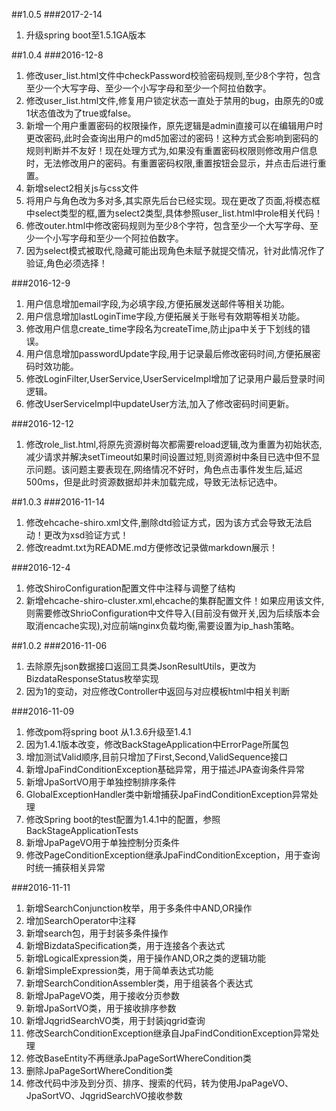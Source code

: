 ##1.0.5
###2017-2-14
1. 升级spring boot至1.5.1GA版本

##1.0.4
###2016-12-8
1. 修改user_list.html文件中checkPassword校验密码规则,至少8个字符，包含至少一个大写字母、至少一个小写字母和至少一个阿拉伯数字。
2. 修改user_list.html文件,修复用户锁定状态一直处于禁用的bug，由原先的0或1状态值改为了true或false。
3. 新增一个用户重置密码的权限操作，原先逻辑是admin直接可以在编辑用户时更改密码,此时会查询出用户的md5加密过的密码！这种方式会影响到密码的规则判断并不友好！现在处理方式为,如果没有重置密码权限则修改用户信息时，无法修改用户的密码。有重置密码权限,重置按钮会显示，并点击后进行重置。
4. 新增select2相关js与css文件
5. 将用户与角色改为多对多,其实原先后台已经实现。现在更改了页面,将模态框中select类型的框,置为select2类型,具体参照user_list.html中role相关代码！
6. 修改outer.html中修改密码规则为至少8个字符，包含至少一个大写字母、至少一个小写字母和至少一个阿拉伯数字。
7. 因为select模式被取代,隐藏可能出现角色未赋予就提交情况，针对此情况作了验证,角色必须选择！

###2016-12-9
1. 用户信息增加email字段,为必填字段,方便拓展发送邮件等相关功能。
2. 用户信息增加lastLoginTime字段,方便拓展关于账号有效期等相关功能。
3. 修改用户信息create_time字段名为createTime,防止jpa中关于下划线的错误。
4. 用户信息增加passwordUpdate字段,用于记录最后修改密码时间,方便拓展密码时效功能。
5. 修改LoginFilter,UserService,UserServiceImpl增加了记录用户最后登录时间逻辑。
6. 修改UserServiceImpl中updateUser方法,加入了修改密码时间更新。

###2016-12-12
1. 修改role_list.html,将原先资源树每次都需要reload逻辑,改为重置为初始状态,减少请求并解决setTimeout如果时间设置过短,则资源树中条目已选中但不显示问题。该问题主要表现在,网络情况不好时，角色点击事件发生后,延迟500ms，但是此时资源数据却并未加载完成，导致无法标记选中。

##1.0.3
###2016-11-14
1. 	修改ehcache-shiro.xml文件,删除dtd验证方式，因为该方式会导致无法启动！更改为xsd验证方式！
2. 修改readmt.txt为README.md方便修改记录做markdown展示！

###2016-12-4
1. 修改ShiroConfiguration配置文件中注释与调整了结构
2. 新增ehcache-shiro-cluster.xml,ehcache的集群配置文件！如果应用该文件,则需要修改ShrioConfiguration中文件导入(目前没有做开关,因为后续版本会取消encache实现),对应前端nginx负载均衡,需要设置为ip_hash策略。

##1.0.2
###2016-11-06
1. 去除原先json数据接口返回工具类JsonResultUtils，更改为BizdataResponseStatus枚举实现
2. 因为1的变动，对应修改Controller中返回与对应模板html中相关判断
	
###2016-11-09
1. 修改pom将spring boot 从1.3.6升级至1.4.1
2. 因为1.4.1版本改变，修改BackStageApplication中ErrorPage所属包
3. 增加测试Valid顺序,目前只增加了First,Second,ValidSequence接口
4. 新增JpaFindConditionException基础异常，用于描述JPA查询条件异常
5. 新增JpaSortVO用于单独控制排序条件
6. GlobalExceptionHandler类中新增捕获JpaFindConditionException异常处理
7. 修改Spring boot的test配置为1.4.1中的配置，参照BackStageApplicationTests
8. 新增JpaPageVO用于单独控制分页条件
9. 修改PageConditionException继承JpaFindConditionException，用于查询时统一捕获相关异常
		
###2016-11-11
1. 新增SearchConjunction枚举，用于多条件中AND,OR操作
2. 增加SearchOperator中注释
3. 新增search包，用于封装多条件操作
4. 新增BizdataSpecification类，用于连接各个表达式
5. 新增LogicalExpression类，用于操作AND,OR之类的逻辑功能
6. 新增SimpleExpression类，用于简单表达式功能
7. 新增SearchConditionAssembler类，用于组装各个表达式
8. 新增JpaPageVO类，用于接收分页参数
9. 新增JpaSortVO类，用于接收排序参数
10. 新增JqgridSearchVO类，用于封装jqgrid查询
11. 修改SearchConditionException继承自JpaFindConditionException异常处理
12. 修改BaseEntity不再继承JpaPageSortWhereCondition类
13. 删除JpaPageSortWhereCondition类
14. 修改代码中涉及到分页、排序、搜索的代码，转为使用JpaPageVO、JpaSortVO、JqgridSearchVO接收参数